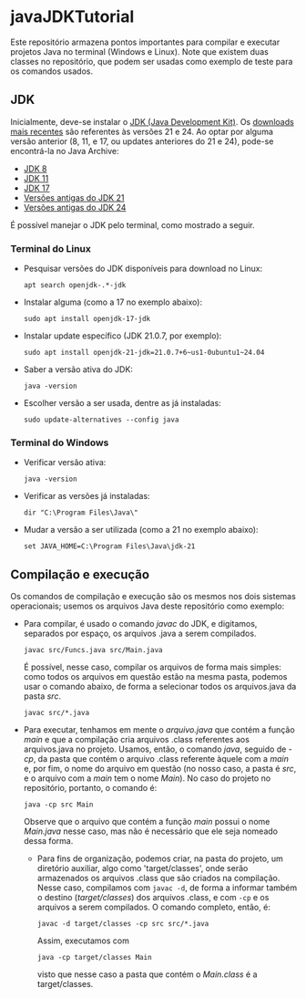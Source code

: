 # javaJDKTutorial
Este repositório armazena pontos importantes para compilar e executar projetos Java no terminal (Windows e Linux). Note que existem duas classes no repositório, que podem ser usadas como exemplo de teste para os comandos usados.
## JDK
Inicialmente, deve-se instalar o [JDK (Java Development Kit)](https://pt.wikipedia.org/wiki/Java_Development_Kit). Os [downloads mais recentes](https://www.oracle.com/br/java/technologies/downloads/) são referentes às versões 21 e 24. Ao optar por alguma versão anterior (8, 11, e 17, ou updates anteriores do 21 e 24), pode-se encontrá-la no Java Archive:
* [JDK 8](https://www.oracle.com/br/java/technologies/javase/javase8-archive-downloads.html)
* [JDK 11](https://www.oracle.com/java/technologies/javase/jdk11-archive-downloads.html)
* [JDK 17](https://www.oracle.com/java/technologies/javase/jdk17-archive-downloads.html)
* [Versões antigas do JDK 21](https://www.oracle.com/java/technologies/javase/jdk21-archive-downloads.html)
* [Versões antigas do JDK 24](https://www.oracle.com/java/technologies/javase/jdk24-archive-downloads.html)

É possível manejar o JDK pelo terminal, como mostrado a seguir.

### Terminal do Linux
* Pesquisar versões do JDK disponíveis para download no Linux:
  ```
  apt search openjdk-.*-jdk
  ```

* Instalar alguma (como a 17 no exemplo abaixo):
  ```
  sudo apt install openjdk-17-jdk
  ```

* Instalar update específico (JDK 21.0.7, por exemplo):
  ```
  sudo apt install openjdk-21-jdk=21.0.7+6~us1-0ubuntu1~24.04 
  ```

* Saber a versão ativa do JDK:
  ```
  java -version
  ```

* Escolher versão a ser usada, dentre as já instaladas:
  ```
  sudo update-alternatives --config java
  ```

### Terminal do Windows
* Verificar versão ativa:
  ```
  java -version
  ```
  
* Verificar as versões já instaladas:
  ```
  dir "C:\Program Files\Java\"
  ```

* Mudar a versão a ser utilizada (como a 21 no exemplo abaixo):
  ```
  set JAVA_HOME=C:\Program Files\Java\jdk-21
  ```

## Compilação e execução
Os comandos de compilação e execução são os mesmos nos dois sistemas operacionais; usemos os arquivos Java deste repositório como exemplo:

* Para compilar, é usado o comando *javac* do JDK, e digitamos, separados por espaço, os arquivos .java a serem compilados.
  ```
  javac src/Funcs.java src/Main.java
  ```
  É possível, nesse caso, compilar os arquivos de forma mais simples: como todos os arquivos em questão estão na mesma pasta, podemos usar o comando abaixo, de forma a selecionar todos os arquivos.java da pasta *src*.
  ```
  javac src/*.java
  ```
* Para executar, tenhamos em mente o *arquivo.java* que contém a função *main* e que a compilação cria arquivos .class referentes aos arquivos.java no projeto. Usamos, então, o comando *java*, seguido de *-cp*, da pasta que contém o arquivo .class referente àquele com a *main* e, por fim, o nome do arquivo em questão (no nosso caso, a pasta é *src*, e o arquivo com a *main* tem o nome *Main*). No caso do projeto no repositório, portanto, o comando é:
  ```
  java -cp src Main
  ```
  Observe que o arquivo que contém a função *main* possui o nome *Main.java* nesse caso, mas não é necessário que ele seja nomeado dessa forma.

  - Para fins de organização, podemos criar, na pasta do projeto, um diretório auxiliar, algo como 'target/classes', onde serão armazenados os arquivos .class que são criados na compilação. Nesse caso, compilamos com ```javac -d```, de forma a informar também o destino (*target/classes*) dos arquivos .class, e com ```-cp``` e os arquivos a serem compilados. O comando completo, então, é:
    ```
    javac -d target/classes -cp src src/*.java
    ```
    Assim, executamos com
    ```
    java -cp target/classes Main
    ```
    visto que nesse caso a pasta que contém o *Main.class* é a target/classes.
